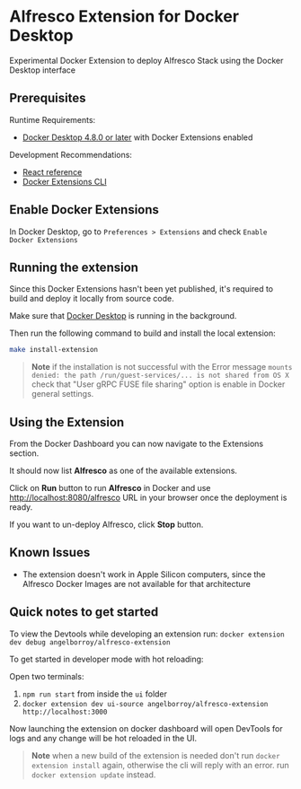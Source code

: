 # Alfresco Extension for Docker Desktop

Experimental Docker Extension to deploy Alfresco Stack using the Docker Desktop interface

## Prerequisites

Runtime Requirements:

- [Docker Desktop 4.8.0 or later](https://www.docker.com/products/docker-desktop/) with Docker Extensions enabled

Development Recommendations:

- [React reference](https://reactjs.org)
- [Docker Extensions CLI](https://github.com/docker/extensions-sdk)

## Enable Docker Extensions

In Docker Desktop, go to `Preferences > Extensions` and check `Enable Docker Extensions`

## Running the extension

Since this Docker Extensions hasn't been yet published, it's required to build and deploy it locally from source code.

Make sure that [Docker Desktop](https://www.docker.com/products/docker-desktop/) is running in the background.

Then run the following command to build and install the local extension:

```sh
make install-extension
```

> **Note** if the installation is not successful with the Error message `mounts denied: the path /run/guest-services/... is not shared from OS X` check that "User gRPC FUSE file sharing" option is enable in Docker general settings.

## Using the Extension

From the Docker Dashboard you can now navigate to the Extensions section.

It should now list **Alfresco** as one of the available extensions.

Click on **Run** button to run **Alfresco** in Docker and use <http://localhost:8080/alfresco> URL in your browser once the deployment is ready.

If you want to un-deploy Alfresco, click **Stop** button.

## Known Issues

- The extension doesn't work in Apple Silicon computers, since the Alfresco Docker Images are not available for that architecture

## Quick notes to get started

To view the Devtools while developing an extension run: `docker extension dev debug angelborroy/alfresco-extension`

To get started in developer mode with hot reloading:

Open two terminals:

1. `npm run start` from inside the `ui` folder
2. `docker extension dev ui-source angelborroy/alfresco-extension http://localhost:3000`

Now launching the extension on docker dashboard will open DevTools for logs and any change will be hot reloaded in the UI.

> **Note** when a new build of the extension is needed don't run `docker extension install` again, otherwise the cli will reply with an error. run `docker extension update` instead.
